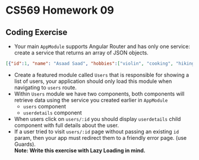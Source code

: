 # CS569 Homework 09
## Coding Exercise
* Your main `AppModule` supports Angular Router and has only one service: create a service that returns an array of JSON objects. 
```json
[{"id":1, "name": "Asaad Saad", "hobbies":["violin", "cooking", "hiking"]}, ...]
```
* Create a featured module called `Users` that is responsible for showing a list of users, your application should only load this module when navigating to `users` route. 
* Within `Users` module we have two components, both components will retrieve data using the service you created earlier in `AppModule`
  * `users` component 
  * `userdetails` component 
* When users click on `users/:id` you should display `userdetails` child component with full details about the user.
* If a user tried to visit `users/:id` page without passing an existing `id` param, then your app must redirect them to a friendly error page. (use Guards).  
**Note: Write this exercise with Lazy Loading in mind.**
